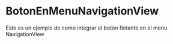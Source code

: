 # BotonEnMenuNavigationView

Este es un ejemplo de como integrar el botón flotante en el menu NavigationView
